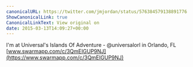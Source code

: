 ```yaml
---
canonicalURL: https://twitter.com/jmjordan/status/576384579138891776
ShowCanonicalLink: true
CanonicalLinkText: View original on
date: 2015-03-13T14:09:27+00:00
---
```

I'm at Universal's Islands Of Adventure - @universalorl in Orlando, FL [www.swarmapp.com/c/3QmEIGUP9NJ](https://www.swarmapp.com/c/3QmEIGUP9NJ)